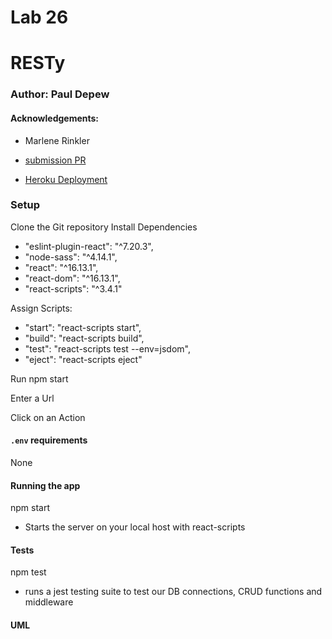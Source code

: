 # Lab 26

# RESTy

### Author: Paul Depew
#### Acknowledgements: 
  - Marlene Rinkler

- [submission PR](https://github.com/PaulDepew/resty)

- [Heroku Deployment]()

### Setup

Clone the Git repository
Install Dependencies
   - "eslint-plugin-react": "^7.20.3",
   - "node-sass": "^4.14.1",
   - "react": "^16.13.1",
   - "react-dom": "^16.13.1",
   - "react-scripts": "^3.4.1"

Assign Scripts:
  - "start": "react-scripts start",
  - "build": "react-scripts build",
  - "test": "react-scripts test --env=jsdom",
  - "eject": "react-scripts eject"

Run npm start

Enter a Url

Click on an Action

#### `.env` requirements

None

#### Running the app

npm start
  - Starts the server on your local host with react-scripts


#### Tests

npm test 
  - runs a jest testing suite to test our DB connections, CRUD functions and middleware


#### UML
